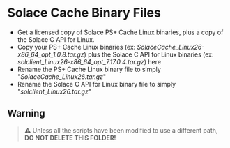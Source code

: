 # Solace Cache Binary Files

+ Get a licensed copy of Solace PS+ Cache Linux binaries, plus a copy of the Solace C API for Linux.
+ Copy your PS+ Cache Linux binaries (ex: *SolaceCache_Linux26-x86_64_opt_1.0.8.tar.gz*) plus the Solace C API for Linux binaries (ex: *solclient_Linux26-x86_64_opt_7.17.0.4.tar.gz*) here
+ Rename the PS+ Cache Linux binary file to simply "*SolaceCache_Linux26.tar.gz*"
+ Rename the Solace C API for Linux binary file to simply "*solclient_Linux26.tar.gz*"

## Warning

> :warning: Unless all the scripts have been modified to use a different path, **DO NOT DELETE THIS FOLDER!**
